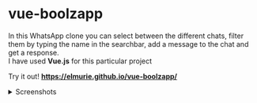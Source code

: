 # vue-boolzapp

In this WhatsApp clone you can select between the different chats, filter them by typing the name in the searchbar, add a message to the chat and get a response.<br/>
I have used **Vue.js** for this particular project

Try it out! **https://elmurie.github.io/vue-boolzapp/**

<details>
  <summary>Screenshots</summary><details>
  <img src="https://i.imgur.com/N0P8om6.png" name="1">
  <img src="https://i.imgur.com/xacMkPV.png" name="2">
</details>
